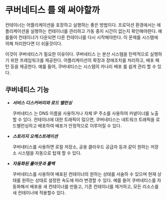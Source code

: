 # 쿠버네티스 를 왜 써야할까

컨테이너는 어플리케이션을 포장하고 실행하는 좋은 방법이다. 프로덕션 환경에서는 에플리케이션을 실행하는 컨테이너를 관리하고 가동 중지 시간이 없는지 확인해야한다. 예를들어 컨테이너가 다운되면 다른 컨테이너를 다시 시작해야한다. 이 문제를 시스템에 의해 처리한다면 더 쉬울것이다.

이것이 쿠버네티스가 필요한 이유이다. 쿠버네티스 는 분산 시스템을 탄력적으로 실행하기 위한 프레임워크를 제공한다. 어플리케이션의 확장과 장애조치를 처리하고, 배포 패턴 등을 제공한다. 예를 들어, 쿠버네티스는 시스템의 카나리 배포 를 쉽게 관리 할 수 있다.

## 쿠버네티스 기능
- ***서비스 디스커버리와 로드 밸런싱***

    쿠버네티스 는 DNS 이름을 사용하거나 자체 IP 주소를 사용하여 커넽이너를 노출할 수 있다. 컨테이너에 대한 트래픽이 많으면, 쿠버네티스는 네트워크 트래픽을 로드밸런싱하고 배포하여 배포가 안정적으로 이루어질 수 있다.
- ***스토리지 오케스트레이션***

    쿠버네티스를 사용하면 로컬 저장소, 공용 클라우드 공급자 등과 같이 원하는 저장소 시스템을 자동으로 탑재 할 수 있다.

- ***자동화된 롤아웃과 롤백***

    쿠버네티스를 사용하여 배포된 컨테이너의 원하는 상태를 서술하 수 있으며 현재 상태를 원하는 상태로 설정한 속도에 따라 변경할 수 있다.
    예를 들어 쿠버네티스를 자동화해서 배포용 새 컨테이너를 만들고, 기존 컨테이너를 제거하고, 모든 리소스를 새 컨테이너에 적용할수 있다.


